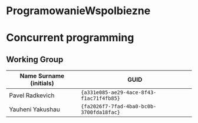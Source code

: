 # ProgramowanieWspolbiezne
# Concurrent programming

## Working Group

| Name Surname (initials) | GUID                                     |
| ----------------------- | ---------------------------------------- |
| Pavel Radkevich         | `{a331e085-ae29-4ace-8f43-f1ac71f4fb85}` |
| Yauheni Yakushau        | `{fa2026f7-7fad-4ba0-bc0b-3700fda18fac}` |